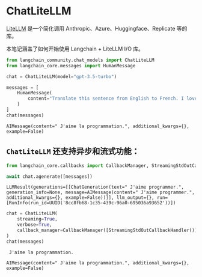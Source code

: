 # ChatLiteLLM

[LiteLLM](https://github.com/BerriAI/litellm) 是一个简化调用 Anthropic、Azure、Huggingface、Replicate 等的库。

本笔记涵盖了如何开始使用 Langchain + LiteLLM I/O 库。

```python
from langchain_community.chat_models import ChatLiteLLM
from langchain_core.messages import HumanMessage
```

```python
chat = ChatLiteLLM(model="gpt-3.5-turbo")
```

```python
messages = [
    HumanMessage(
        content="Translate this sentence from English to French. I love programming."
    )
]
chat(messages)
```

```output
AIMessage(content=" J'aime la programmation.", additional_kwargs={}, example=False)
```

## `ChatLiteLLM` 还支持异步和流式功能：

```python
from langchain_core.callbacks import CallbackManager, StreamingStdOutCallbackHandler
```

```python
await chat.agenerate([messages])
```

```output
LLMResult(generations=[[ChatGeneration(text=" J'aime programmer.", generation_info=None, message=AIMessage(content=" J'aime programmer.", additional_kwargs={}, example=False))]], llm_output={}, run=[RunInfo(run_id=UUID('8cc8fb68-1c35-439c-96a0-695036a93652'))])
```

```python
chat = ChatLiteLLM(
    streaming=True,
    verbose=True,
    callback_manager=CallbackManager([StreamingStdOutCallbackHandler()]),
)
chat(messages)
```

```output
 J'aime la programmation.
```

```output
AIMessage(content=" J'aime la programmation.", additional_kwargs={}, example=False)
```